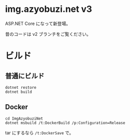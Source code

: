# img.azyobuzi.net v3
ASP.NET Core になって新登場。

昔のコードは v2 ブランチをご覧ください。

# ビルド
## 普通にビルド
```
dotnet restore
dotnet build
```

## Docker
```
cd ImgAzyobuziNet
dotnet msbuild /t:DockerBuild /p:Configuration=Release
```

tar にするなら `/t:DockerSave` で。
